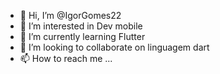 - 👋 Hi, I’m @IgorGomes22
- 👀 I’m interested in Dev mobile
- 🌱 I’m currently learning Flutter
- 💞️ I’m looking to collaborate on linguagem dart
- 📫 How to reach me ...

<!---
IgorGomes22/IgorGomes22 is a ✨ special ✨ repository because its `README.md` (this file) appears on your GitHub profile.
You can click the Preview link to take a look at your changes.
--->
